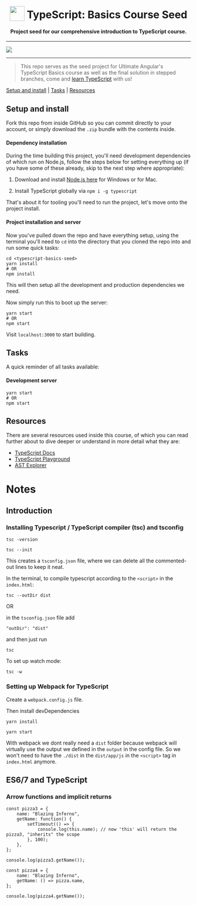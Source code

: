 <h1 align="center">
<img width="40" valign="bottom" src="https://ultimateangular.com/assets/img/categories/typescript.svg">
TypeScript: Basics Course Seed
</h1>
<h4 align="center">Project seed for our comprehensive introduction to TypeScript course.</h4>

---

<a href="https://ultimateangular.com" target="_blank"><img src="https://ultimateangular.com/assets/img/banner.jpg"></a>

---

> This repo serves as the seed project for Ultimate Angular's TypeScript Basics course as well as the final solution in stepped branches, come and [learn TypeScript](https://ultimateangular.com/courses/) with us!

[Setup and install](#setup-and-install) | [Tasks](#tasks) |
[Resources](#resources)

## Setup and install

Fork this repo from inside GitHub so you can commit directly to your account, or
simply download the `.zip` bundle with the contents inside.

#### Dependency installation

During the time building this project, you'll need development dependencies of
which run on Node.js, follow the steps below for setting everything up (if you
have some of these already, skip to the next step where appropriate):

1. Download and install [Node.js here](https://nodejs.org/en/download/) for
   Windows or for Mac.

2. Install TypeScript globally via `npm i -g typescript`

That's about it for tooling you'll need to run the project, let's move onto the
project install.

#### Project installation and server

Now you've pulled down the repo and have everything setup, using the terminal
you'll need to `cd` into the directory that you cloned the repo into and run
some quick tasks:

```
cd <typescript-basics-seed>
yarn install
# OR
npm install
```

This will then setup all the development and production dependencies we need.

Now simply run this to boot up the server:

```
yarn start
# OR
npm start
```

Visit `localhost:3000` to start building.

## Tasks

A quick reminder of all tasks available:

#### Development server

```
yarn start
# OR
npm start
```

## Resources

There are several resources used inside this course, of which you can read
further about to dive deeper or understand in more detail what they are:

* [TypeScript Docs](https://www.typescriptlang.org)
* [TypeScript Playground](https://www.typescriptlang.org/play)
* [AST Explorer](https://astexplorer.net)

# Notes

## Introduction
### Installing Typescript / TypeScript compiler (tsc) and tsconfig

```
tsc -version
```

```
tsc --init
```
This creates a `tsconfig.json` file, where we can delete all the commented-out lines to keep it neat.

In the terminal, to compile typescript according to the `<script>` in the `index.html`:
```
tsc --outDir dist
```

OR

in the `tsconfig.json` file add
```
"outDir": "dist"
```
and then just run
```
tsc
```

To set up watch mode:
```
tsc -w
```

### Setting up Webpack for TypeScript

Create a `webpack.config.js` file.

Then install devDependencies
```
yarn install
```
```
yarn start
```

With webpack we dont really need a `dist` folder because webpack will virtually use the output we
defined in the `output` in the config file. So we won't need to have the `./dist` in the `dist/app/js`
in the `<script>` tag in `index.html` anymore.

## ES6/7 and TypeScript

### Arrow functions and implicit returns

```
const pizza3 = {
    name: "Blazing Inferno",
    getName: function() {
        setTimeout(() => {
            console.log(this.name); // now 'this' will return the pizza3, "inherits" the scope
        }, 100);
    },
};

console.log(pizza3.getName());
```

```
const pizza4 = {
    name: "Blazing Inferno",
    getName: () => pizza.name,
};

console.log(pizza4.getName());
```


